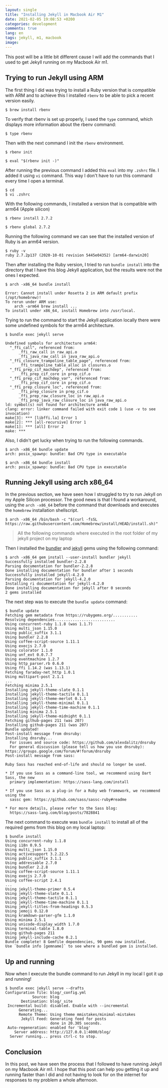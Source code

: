 ```yaml
---
layout: single
title: "Installing Jekyll in Macbook Air M1"
date: 2021-02-05 19:08:53 +0200
categories: development
comments: true
lang: en
tags: jekyll, m1, macbook
image: 
---
```


This post will be a little bit different cause I will add the commands that I used to get Jekyll running on my Macbook Air m1.

## Trying to run Jekyll using ARM
 

The first thing I did was trying to install a Ruby version that is compatible with ARM and to achieve this I installed `rbenv` to be able to pick a recent version easily.

```console
$ brew install rbenv
```

To verify that rbenv is set up properly, I used the `type` command, which displays more information about the rbenv command:

```console
$ type rbenv
```

Then with the next command I init the `rbenv` environment.

```console
$ rbenv init
```

```console
$ eval "$(rbenv init -)"
```

After running the previous command I added this `eval` into my `.zshrc` file. I added it using `vi` command. This way I don't have to run this command every time I open a terminal.

```console
$ cd 
$ vi .zshrc   
```

With the following commands, I installed a version that is compatible with arm64 (Apple silicon)

```console
$ rbenv install 2.7.2
```

```console
$ rbenv global 2.7.2
```

Running the following command we can see that the installed version of Ruby is an arm64 version. 

```console
$ ruby -v
ruby 2.7.2p137 (2020-10-01 revision 5445e04352) [arm64-darwin20]
```

Then after installing the Ruby version, I tried to run `bundle install` into the directory that I have this blog Jekyll application, but the results were not the ones I expected.  

```console
$ arch -x86_64 bundle install

Error: Cannot install under Rosetta 2 in ARM default prefix (/opt/homebrew)!
To rerun under ARM use:
    arch -arm64 brew install ...
To install under x86_64, install Homebrew into /usr/local.
```

Trying to run the command to start the Jekyll application locally there were some undefined symbols for the arm64 architecture. 

```console
$ bundle exec jekyll serve

Undefined symbols for architecture arm64:
  "_ffi_call", referenced from:
      _ffi_raw_call in raw_api.o
      _ffi_java_raw_call in java_raw_api.o
  "_ffi_closure_trampoline_table_page", referenced from:
      _ffi_trampoline_table_alloc in closures.o
  "_ffi_prep_cif_machdep", referenced from:
      _ffi_prep_cif_core in prep_cif.o
  "_ffi_prep_cif_machdep_var", referenced from:
      _ffi_prep_cif_core in prep_cif.o
  "_ffi_prep_closure_loc", referenced from:
      _ffi_prep_closure in prep_cif.o
      _ffi_prep_raw_closure_loc in raw_api.o
      _ffi_prep_java_raw_closure_loc in java_raw_api.o
ld: symbol(s) not found for architecture arm64
clang: error: linker command failed with exit code 1 (use -v to see invocation)
make[3]: *** [libffi.la] Error 1
make[2]: *** [all-recursive] Error 1
make[1]: *** [all] Error 2
make: ***
```

Also, I didn't get lucky when trying to run the following commands.

```console
$ arch -x86_64 bundle update
arch: posix_spawnp: bundle: Bad CPU type in executable
```

```console
$ arch -x86_64 bundle install
arch: posix_spawnp: bundle: Bad CPU type in executable
```

## Running Jekyll using arch x86_64

In the previous section, we have seen how I struggled to try to run Jekyll on my Apple Silicon processor. The good news is that I found a workaround, using the `arch -x86_64` before the command that downloads and executes the `homebrew` installation shellscript.   

```console
$ arch -x86_64 /bin/bash -c "$(curl -fsSL https://raw.githubusercontent.com/Homebrew/install/HEAD/install.sh)"
```
> All the following commands where executed in the root folder of my jekyll project on my laptop

Then I installed the <a href="https://rubygems.org/gems/bundler">bundler</a> and <a href="https://rubygems.org/gems/jekyll">jekyll</a> gems using the following command:

```console
$ arch -x86_64 gem install --user-install bundler jekyll
Successfully installed bundler-2.2.8
Parsing documentation for bundler-2.2.8
Done installing documentation for bundler after 1 seconds
Successfully installed jekyll-4.2.0
Parsing documentation for jekyll-4.2.0
Installing ri documentation for jekyll-4.2.0
Done installing documentation for jekyll after 0 seconds
2 gems installed
```
The next step was to execute the `bundle update` command:
```console
$ bundle update
Fetching gem metadata from https://rubygems.org/...........
Resolving dependencies...........................
Using concurrent-ruby 1.1.8 (was 1.1.7)
Using multi_json 1.15.0
Using public_suffix 3.1.1
Using bundler 2.2.8
Using coffee-script-source 1.11.1
Using execjs 2.7.0
Using colorator 1.1.0
Using unf_ext 0.0.7.7
Using eventmachine 1.2.7
Using http_parser.rb 0.6.0
Using ffi 1.14.2 (was 1.13.1)
Fetching faraday-net_http 1.0.1
Using multipart-post 2.1.1
...
Fetching minima 2.5.1
Installing jekyll-theme-slate 0.1.1
Installing jekyll-theme-tactile 0.1.1
Installing jekyll-theme-merlot 0.1.1
Installing jekyll-theme-minimal 0.1.1
Installing jekyll-theme-time-machine 0.1.1
Installing minima 2.5.1
Installing jekyll-theme-midnight 0.1.1
Fetching github-pages 211 (was 207)
Installing github-pages 211 (was 207)
Bundle updated!
Post-install message from dnsruby:
Installing dnsruby...
  For issues and source code: https://github.com/alexdalitz/dnsruby
  For general discussion (please tell us how you use dnsruby): https://groups.google.com/forum/#!forum/dnsruby
Post-install message from sass:

Ruby Sass has reached end-of-life and should no longer be used.

* If you use Sass as a command-line tool, we recommend using Dart Sass, the new
  primary implementation: https://sass-lang.com/install

* If you use Sass as a plug-in for a Ruby web framework, we recommend using the
  sassc gem: https://github.com/sass/sassc-ruby#readme

* For more details, please refer to the Sass blog:
  https://sass-lang.com/blog/posts/7828841
```

The next command to execute was `bundle install` to install all of the required gems from this blog on my local laptop:

```console
$ bundle install
Using concurrent-ruby 1.1.8
Using i18n 0.9.5
Using multi_json 1.15.0
Using activesupport 3.2.22.5
Using public_suffix 3.1.1
Using addressable 2.7.0
Using bundler 2.2.8
Using coffee-script-source 1.11.1
Using execjs 2.7.0
Using coffee-script 2.4.1
...
Using jekyll-theme-primer 0.5.4
Using jekyll-theme-slate 0.1.1
Using jekyll-theme-tactile 0.1.1
Using jekyll-theme-time-machine 0.1.1
Using jekyll-titles-from-headings 0.5.3
Using jemoji 0.12.0
Using kramdown-parser-gfm 1.1.0
Using minima 2.5.1
Using unicode-display_width 1.7.0
Using terminal-table 1.8.0
Using github-pages 211
Using jekyll-include-cache 0.2.1
Bundle complete! 8 Gemfile dependencies, 90 gems now installed.
Use `bundle info [gemname]` to see where a bundled gem is installed.
```

## Up and running

Now when I execute the bundle command to run Jekyll in my local I got it up and running!

```console
$ bundle exec jekyll serve --drafts
Configuration file: blog/_config.yml
            Source: blog
       Destination: blog/_site
 Incremental build: disabled. Enable with --incremental
      Generating... 
      Remote Theme: Using theme mmistakes/minimal-mistakes
       Jekyll Feed: Generating feed for posts
                    done in 20.305 seconds.
 Auto-regeneration: enabled for 'blog'
    Server address: http://127.0.0.1:4000/blog/
  Server running... press ctrl-c to stop.
```

## Conclusion

In this post, we have seen the process that I followed to have running Jekyll on my Macbook Air m1. I hope that this post can help you getting it up and running faster than I did and not having to look for on the internet for responses to my problem a whole afternoon. 
